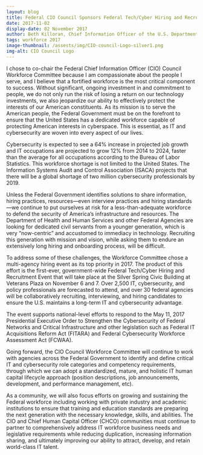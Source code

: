 ```yaml
---
layout: blog
title: Federal CIO Council Sponsors Federal Tech/Cyber Hiring and Recruitment Event
date: 2017-11-02
display-date: 02 November 2017
author: Beth Killoran, Chief Information Officer of the U.S. Department of Health and Human Services
tags: workforce 2017
image-thumbnail: /assests/img/CIO-council-Logo-silver1.png
img-alt: CIO Council Logo
---
```

I chose to co-chair the Federal Chief Information Officer (CIO) Council Workforce Committee because I am compassionate about the people I serve, and I believe that a fortified workforce is the most critical component to success. Without significant, ongoing investment in and commitment to people, we do not only run the risk of losing a return on our technology investments, we also jeopardize our ability to effectively protect the interests of our American constituents. As its mission is to serve the American people, the Federal Government must be on the forefront to ensure that the United States has a dedicated workforce capable of protecting American interests in cyberspace. This is essential, as IT and cybersecurity are woven into every aspect of our lives.

Cybersecurity is expected to see a 64% increase in projected job growth and IT occupations are projected to grow 12% from 2014 to 2024, faster than the average for all occupations according to the Bureau of Labor Statistics. This workforce shortage is not limited to the United States. The Information Systems Audit and Control Association (ISACA) projects that there will be a global shortage of two million cybersecurity professionals by 2019.

Unless the Federal Government identifies solutions to share information, hiring practices, resources—even interview practices and hiring standards—we continue to put ourselves at risk for a less-than-adequate workforce to defend the security of America’s infrastructure and resources. The Department of Health and Human Services and other Federal Agencies are looking for dedicated civil servants from a younger generation, which is very “now-centric” and accustomed to immediacy in technology. Recruiting this generation with mission and vision, while asking them to endure an extensively long hiring and onboarding process, will be difficult.

To address some of these challenges, the Workforce Committee chose a multi-agency hiring event as its top priority in 2017. The product of this effort is the first-ever, government-wide Federal Tech/Cyber Hiring and Recruitment Event that will take place at the Silver Spring Civic Building at Veterans Plaza on November 6 and 7. Over 2,500 IT, cybersecurity, and policy professionals are forecasted to attend, and over 30 federal agencies will be collaboratively recruiting, interviewing, and hiring candidates to ensure the U.S. maintains a long-term IT and cybersecurity advantage.

The event supports national-level efforts to respond to the May 11, 2017 Presidential Executive Order to Strengthen the Cybersecurity of Federal Networks and Critical Infrastructure and other legislation such as Federal IT Acquisitions Reform Act (FITARA) and Federal Cybersecurity Workforce Assessment Act (FCWAA).

Going forward, the CIO Council Workforce Committee will continue to work with agencies across the Federal Government to identify and define critical IT and cybersecurity role categories and competency requirements, through which we can adopt a standardized, mature, and holistic IT human capital lifecycle approach (position descriptions, job announcements, development, and performance management, etc).

As a community, we will also focus efforts on growing and sustaining the Federal workforce including working with private industry and academic institutions to ensure that training and education standards are preparing the next generation with the necessary knowledge, skills, and abilities. The CIO and Chief Human Capital Officer (CHCO) communities must continue to partner to comprehensively address IT workforce business needs and legislative requirements while reducing duplication, increasing information sharing, and ultimately improving our ability to attract, develop, and retain world-class IT talent.
